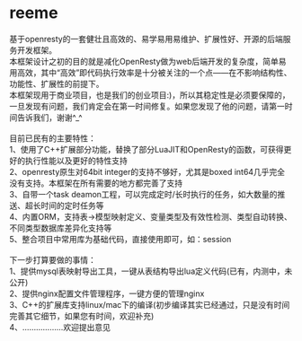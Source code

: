 # reeme
基于openresty的一套健壮且高效的、易学易用易维护、扩展性好、开源的后端服务开发框架。<br/>
本框架设计之初的目的就是减化OpenResty做为web后端开发的复杂度，简单易用高效，其中“高效”即代码执行效率是十分被关注的一个点——在不影响结构性、功能性、扩展性的前提下。<br/>
本框架现用于商业项目，也是我们的创业项目:)，所以其稳定性是必须要保障的，一旦发现有问题，我们肯定会在第一时间修复。如果您发现了他的问题，请第一时间告诉我们，谢谢^_^<br/>
<br/>
目前已民有的主要特性：<br/>
1、使用了C++扩展部分功能，替换了部分LuaJIT和OpenResty的函数，可获得更好的执行性能以及更好的特性支持<br/>
2、openresty原生对64bit integer的支持不够好，尤其是boxed int64几乎完全没有支持。本框架在所有需要的地方都完善了支持<br/>
3、自带一个task deamon工程，可以完成定时/长时执行的任务，如大数量的推送、超长时间的定时任务等<br/>
4、内置ORM，支持表->模型映射定义、变量类型及有效性检测、类型自动转换、不同类型数据库差异化支持等<br/>
5、整合项目中常用库为基础代码，直接使用即可，如：session<br/>
<br/>
下一步打算要做的事情：<br/>
1、提供mysql表映射导出工具，一键从表结构导出lua定义代码(已有，内测中，未公开)<br/>
2、提供nginx配置文件管理程序，一键方便的管理nginx<br/>
3、C++的扩展库支持linux/mac下的编译(初步编译其实已经通过，只是没有时间完善其它细节，如果您有时间，欢迎补充)<br/>
4、………………欢迎提出意见<br/>

